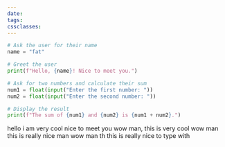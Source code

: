 ```yaml
---
date: 
tags: 
cssclasses:
---
```

```python
# Ask the user for their name
name = "fat"

# Greet the user
print(f"Hello, {name}! Nice to meet you.")

# Ask for two numbers and calculate their sum
num1 = float(input("Enter the first number: "))
num2 = float(input("Enter the second number: "))

# Display the result
print(f"The sum of {num1} and {num2} is {num1 + num2}.")

```
hello i am very cool
 nice to meet you
 wow man, this is very cool wow man this is really nice man wow man th
 this is really nice to type with 
